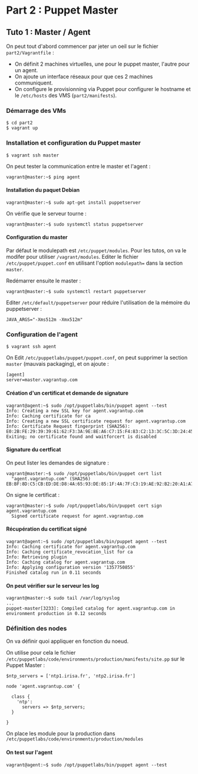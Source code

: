 # Part 2 : Puppet Master

## Tuto 1 : Master / Agent

On peut tout d'abord commencer par jeter un oeil sur le fichier `part2/Vagrantfile` :

* On définit 2 machines virtuelles, une pour le puppet master, l'autre pour un agent.
* On ajoute un interface réseaux pour que ces 2 machines communiquent.
* On configure le provisionning via Puppet pour configurer le hostname et le `/etc/hosts` des VMS (`part2/manifests`).

### Démarrage des VMs

```
$ cd part2
$ vagrant up
```

### Installation et configuration du Puppet master

```
$ vagrant ssh master
```

On peut tester la communication entre le master et l'agent :

```
vagrant@master:~$ ping agent
```

#### Installation du paquet Debian

```
vagrant@master:~$ sudo apt-get install puppetserver
```

On vérifie que le serveur tourne :

```
vagrant@master:~$ sudo systemctl status puppetserver
```

#### Configuration du master

Par défaut le modulepath est `/etc/puppet/modules`. Pour les tutos, on va le modifer pour utiliser `/vagrant/modules`.
Editer le fichier `/etc/puppet/puppet.conf` en utilisant l'option `modulepath=` dans la section `master`.

Redémarrer ensuite le master :

```
vagrant@master:~$ sudo systemctl restart puppetserver
```

Editer `/etc/default/puppetserver` pour réduire l'utilisation de la mémoire du puppetserver :

```
JAVA_ARGS="-Xms512m -Xmx512m"
```

### Configuration de l'agent

```
$ vagrant ssh agent
```

On Edit `/etc/puppetlabs/puppet/puppet.conf`, on peut supprimer la section `master` (mauvais packaging), et on ajoute :

```
[agent]
server=master.vagrantup.com
```

#### Création d'un certificat et demande de signature

```
vagrant@agent:~$ sudo /opt/puppetlabs/bin/puppet agent --test
Info: Creating a new SSL key for agent.vagrantup.com
Info: Caching certificate for ca
Info: Creating a new SSL certificate request for agent.vagrantup.com
Info: Certificate Request fingerprint (SHA256): E0:2B:FE:29:39:39:61:62:F3:3A:9E:8E:A6:C7:15:F4:83:C2:13:3C:5C:3D:24:45:BB:B5:60:CD:16:AF:32:60
Exiting; no certificate found and waitforcert is disabled
```

#### Signature du certficat

On peut lister les demandes de signature :

```
vagrant@master:~$ sudo /opt/puppetlabs/bin/puppet cert list
  "agent.vagrantup.com" (SHA256) EB:BF:8D:C5:CB:ED:DE:D8:4A:65:93:DE:85:1F:4A:7F:C3:19:AE:92:B2:20:A1:A7:F5:27:36:AF:56:BC:FB:50
```

On signe le certificat :

```
vagrant@master:~$ sudo /opt/puppetlabs/bin/puppet cert sign agent.vagrantup.com
  Signed certificate request for agent.vagrantup.com
```

#### Récupération du certificat signé

```
vagrant@agent:~$ sudo /opt/puppetlabs/bin/puppet agent --test
Info: Caching certificate for agent.vagrantup.com
Info: Caching certificate_revocation_list for ca
Info: Retrieving plugin
Info: Caching catalog for agent.vagrantup.com
Info: Applying configuration version '1357750855'
Finished catalog run in 0.11 seconds
```

#### On peut vérifier sur le serveur les log

```
vagrant@master:~$ sudo tail /var/log/syslog
...
puppet-master[3233]: Compiled catalog for agent.vagrantup.com in environment production in 0.12 seconds
```

### Définition des nodes

On va définir quoi appliquer en fonction du noeud.

On utilise pour cela le fichier `/etc/puppetlabs/code/environments/production/manifests/site.pp` sur le Puppet Master :

```
$ntp_servers = ['ntp1.irisa.fr', 'ntp2.irisa.fr']

node 'agent.vagrantup.com' {

  class {
    'ntp':
      servers => $ntp_servers;
  }

}
```

On place les module pour la production dans `/etc/puppetlabs/code/environments/production/modules`

#### On test sur l'agent

```
vagrant@agent:~$ sudo /opt/puppetlabs/bin/puppet agent --test
```
